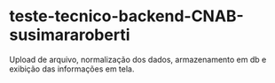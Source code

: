 # teste-tecnico-backend-CNAB-susimararoberti
Upload de arquivo, normalização dos dados, armazenamento em db e exibição das informações em tela.
